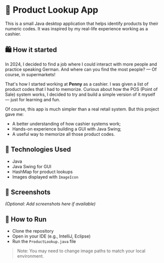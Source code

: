 # 🧾 Product Lookup App

This is a small Java desktop application that helps identify products by their numeric codes. It was inspired by my real-life experience working as a cashier.

## 🛍️ How it started

In 2024, I decided to find a job where I could interact with more people and practice speaking German. And where can you find the most people? — Of course, in supermarkets!

That's how I started working at **Penny** as a cashier. I was given a list of product codes that I had to memorize. Curious about how the POS (Point of Sale) system works, I decided to try and build a simple version of it myself — just for learning and fun.

Of course, this app is much simpler than a real retail system. But this project gave me:
- A better understanding of how cashier systems work;
- Hands-on experience building a GUI with Java Swing;
- A useful way to memorize all those product codes.

## 🔧 Technologies Used

- Java
- Java Swing for GUI
- HashMap for product lookups
- Images displayed with `ImageIcon`

## 📸 Screenshots

_(Optional: Add screenshots here if available)_

## 🚀 How to Run

- Clone the repository
- Open in your IDE (e.g., IntelliJ, Eclipse)
- Run the `ProductLookup.java` file

> Note: You may need to change image paths to match your local environment.
